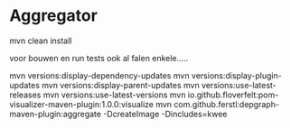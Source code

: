 # Aggregator

mvn clean install

voor bouwen en run tests ook al falen enkele.....


mvn versions:display-dependency-updates
mvn versions:display-plugin-updates
mvn versions:display-parent-updates
mvn versions:use-latest-releases
mvn versions:use-latest-versions
mvn io.github.floverfelt:pom-visualizer-maven-plugin:1.0.0:visualize
mvn com.github.ferstl:depgraph-maven-plugin:aggregate -DcreateImage -Dincludes=kwee

